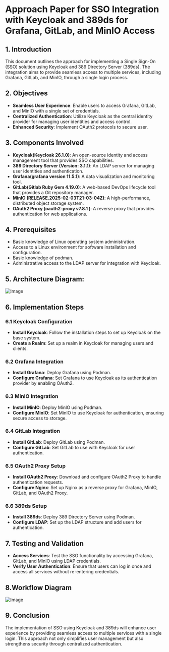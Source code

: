 # Approach Paper for SSO Integration with Keycloak and 389ds for Grafana, GitLab, and MinIO Access
## 1. Introduction

This document outlines the approach for implementing a Single Sign-On (SSO) solution using Keycloak and 389 Directory Server (389ds). The integration aims to provide seamless access to multiple services, including Grafana, GitLab, and MinIO, through a single login process.

## 2. Objectives

- **Seamless User Experience**: Enable users to access Grafana, GitLab, and MinIO with a single set of credentials.
- **Centralized Authentication**: Utilize Keycloak as the central identity provider for managing user identities and access control.
- **Enhanced Security**: Implement OAuth2 protocols to secure user.

## 3. Components Involved

- **Keycloak(Keycloak 26.1.0)**: An open-source identity and access management tool that provides SSO capabilities.
- **389 Directory Server (Version: 3.1.1)**: An LDAP server for managing user identities and authentication.
- **Grafana(grafana version 11.5.1)**: A data visualization and monitoring tool.
- **GitLab(Gitlab Ruby Gem 4.19.0)**: A web-based DevOps lifecycle tool that provides a Git repository manager.
- **MinIO (RELEASE.2025-02-03T21-03-04Z)**: A high-performance, distributed object storage system.
- **OAuth2 Proxy (oauth2-proxy v7.8.1 )**: A reverse proxy that provides authentication for web applications.

## 4. Prerequisites

- Basic knowledge of Linux operating system administration.
- Access to a Linux environment for software installation and configuration.
- Basic knowledge of podman.
- Administrative access to the LDAP server for integration with Keycloak.
## 5. Architecture Diagram:
![Image](https://github.com/user-attachments/assets/9a893532-2cb3-4a7a-b7de-cdf0238ae315)

## 6. Implementation Steps

### 6.1 Keycloak Configuration

- **Install Keycloak**: Follow the installation steps to set up Keycloak on the base system.
- **Create a Realm**: Set up a realm in Keycloak for managing users and clients.

### 6.2 Grafana Integration

- **Install Grafana**: Deploy Grafana using Podman.
- **Configure Grafana**: Set Grafana to use Keycloak as its authentication provider by enabling OAuth2.

### 6.3 MinIO Integration

- **Install MinIO**: Deploy MinIO using Podman.
- **Configure MinIO**: Set MinIO to use Keycloak for authentication, ensuring secure access to storage.

### 6.4 GitLab Integration

- **Install GitLab**: Deploy GitLab using Podman.
- **Configure GitLab**: Set GitLab to use with Keycloak for user authentication.

### 6.5 OAuth2 Proxy Setup

- **Install OAuth2 Proxy**: Download and configure OAuth2 Proxy to handle authentication requests.
- **Configure Nginx**: Set up Nginx as a reverse proxy for Grafana, MinIO, GitLab, and OAuth2 Proxy.

### 6.6 389ds Setup

- **Install 389ds**: Deploy 389 Directory Server using Podman.
- **Configure LDAP**: Set up the LDAP structure and add users for authentication.

## 7. Testing and Validation
- **Access Services**: Test the SSO functionality by accessing Grafana, GitLab, and MinIO using LDAP credentials.
- **Verify User Authentication**: Ensure that users can log in once and access all services without re-entering credentials.
## 8.Workflow Diagram
![Image](https://github.com/user-attachments/assets/3b077a87-0481-4bf1-b182-66f513632661)

## 9. Conclusion

The implementation of SSO using Keycloak and 389ds will enhance user experience by providing seamless access to multiple services with a single login. This approach not only simplifies user management but also strengthens security through centralized authentication.
